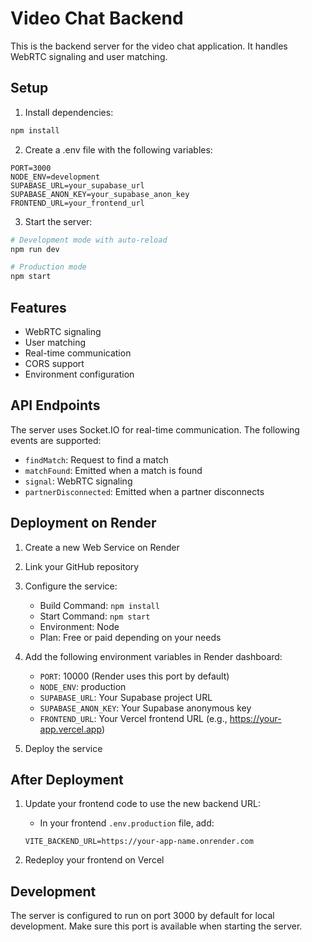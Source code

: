 # Video Chat Backend

This is the backend server for the video chat application. It handles WebRTC signaling and user matching.

## Setup

1. Install dependencies:
```bash
npm install
```

2. Create a .env file with the following variables:
```
PORT=3000
NODE_ENV=development
SUPABASE_URL=your_supabase_url
SUPABASE_ANON_KEY=your_supabase_anon_key
FRONTEND_URL=your_frontend_url
```

3. Start the server:
```bash
# Development mode with auto-reload
npm run dev

# Production mode
npm start
```

## Features

- WebRTC signaling
- User matching
- Real-time communication
- CORS support
- Environment configuration

## API Endpoints

The server uses Socket.IO for real-time communication. The following events are supported:

- `findMatch`: Request to find a match
- `matchFound`: Emitted when a match is found
- `signal`: WebRTC signaling
- `partnerDisconnected`: Emitted when a partner disconnects

## Deployment on Render

1. Create a new Web Service on Render
2. Link your GitHub repository
3. Configure the service:
   - Build Command: `npm install`
   - Start Command: `npm start`
   - Environment: Node
   - Plan: Free or paid depending on your needs
   
4. Add the following environment variables in Render dashboard:
   - `PORT`: 10000 (Render uses this port by default)
   - `NODE_ENV`: production
   - `SUPABASE_URL`: Your Supabase project URL
   - `SUPABASE_ANON_KEY`: Your Supabase anonymous key
   - `FRONTEND_URL`: Your Vercel frontend URL (e.g., https://your-app.vercel.app)

5. Deploy the service

## After Deployment

1. Update your frontend code to use the new backend URL:
   - In your frontend `.env.production` file, add:
   ```
   VITE_BACKEND_URL=https://your-app-name.onrender.com
   ```

2. Redeploy your frontend on Vercel

## Development

The server is configured to run on port 3000 by default for local development. Make sure this port is available when starting the server. 